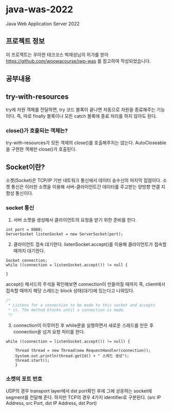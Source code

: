 # java-was-2022
Java Web Application Server 2022


## 프로젝트 정보 

이 프로젝트는 우아한 테크코스 박재성님의 허가를 받아 https://github.com/woowacourse/jwp-was 
를 참고하여 작성되었습니다.


## 공부내용

## try-with-resources
try에 자원 객체를 전달하면, try 코드 블록이 끝나면 자동으로 자원을 종료해주는 기능이다.
즉, 따로 finally 블록이나 모든 catch 블록에 종료 처리를 하지 않아도 된다.
### close()가 호출되는 객체는?
try-with-resources가 모든 객체의 close()를 호출해주지는 않는다. AutoCloseable을 구현한 객체만 close()가 호출된다. 

## Socket이란?
소켓(Socket)은 TCP/IP 기반 네트워크 통신에서 데이터 송수신의 마지막 접점이다. 소켓 통신은 이러한 소켓을 이용해
서버-클라이언트간 데이터를 주고받는 양방향 연결 지향성 통신이다. 

### socket 통신
1. 서버 소켓을 생성해서 클라이언트의 요청을 받기 위한 준비를 한다.
```
int port = 8080;
ServerSocket listenSocket = new ServerSocket(port);
```
2. 클라이언트 접속 대기한다.
listenSocket.accept()를 이용해 클라이언트가 접속할 때까지 대기한다.
```
Socket connection;
while ((connection = listenSocket.accept()) != null {
    
}
```
accept() 메서드의 주석을 확인해보면 connection이 만들어질 때까지 즉, client에서 접속할 때까지 해당 스레드는 block 상태(대기)에 있는다고 나와있다.

```java
/*
 * Listens for a connection to be made to this socket and accepts
 * it. The method blocks until a connection is made.
 */
```
3. connection이 이루어진 후  while문을 실행하면서 새로운 스레드를 만든 후 connection을 넘겨 요청 처리를 한다. 
```
while ((connection = listenSocket.accept()) != null) {
	
	Thread thread = new Thread(new RequestHandler(connection));
	System.out.println(thread.getId() + " 스레드 생성");
	thread.start(); 
	}
```

### 소켓의 포트 번호
UDP의 경우 transport layer에서 dst port확인 후에 그에 상응하는 socket에 segment를 전달해 준다. 하지만 
TCP의 경우 4가지 identifier로 구분된다. (src IP Address, src Port, dst IP Address, dst Port)
